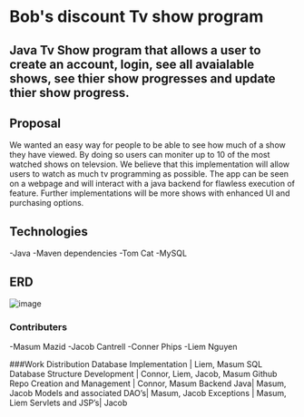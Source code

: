 # Bob's discount Tv show program
## Java Tv Show program that allows a user to create an account, login, see all avaialable shows, see thier show progresses and update thier show progress.
## Proposal
We wanted an easy way for people to be able to see how much of a show they have viewed. By doing so users can moniter up to 10 of the most watched shows on televsion. We believe that this implementation will allow users to watch as much tv programming as possible.   The app can be seen on a webpage and will interact with a java backend for flawless execution of feature. Further implementations will be more shows with enhanced UI and purchasing options.

## Technologies 
-Java 
-Maven dependencies
-Tom Cat 
-MySQL

## ERD
![image](https://user-images.githubusercontent.com/102322868/201698727-37041d11-1daf-41b8-8768-96575acbf913.png)



### Contributers
-Masum Mazid
-Jacob Cantrell
-Conner Phips
-Liem Nguyen

###Work Distribution
Database Implementation |  Liem, Masum
SQL Database Structure Development | Connor, Liem, Jacob, Masum
Github Repo Creation and Management | Connor, Masum
Backend Java| Masum, Jacob
Models and associated DAO’s| Masum, Jacob
Exceptions | Masum, Liem
Servlets and JSP’s| Jacob

